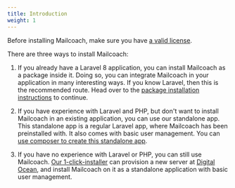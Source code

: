 ```yaml
---
title: Introduction
weight: 1
---
```


Before installing Mailcoach, make sure you have [a valid license](/docs/laravel-mailcoach/v4/installation/getting-a-license).

There are three ways to install Mailcoach:

1. If you already have a Laravel 8 application, you can install Mailcoach as a package inside it. Doing so, you can integrate Mailcoach in your application in many interesting ways. If you know Laravel, then this is the recommended route. Head over to the [package installation instructions](/docs/laravel-mailcoach/v4/installation/in-an-existing-laravel-app) to continue.

2. If you have experience with Laravel and PHP, but don't want to install Mailcoach in an existing application, you can use our standalone app. This standalone app is a regular Laravel app, where Mailcoach has been preinstalled with. It also comes with basic user management. You can [use composer to create this standalone app](/docs/laravel-mailcoach/v4/installation/as-a-standalone-app).

3. If you have no experience with Laravel or PHP, you can still use Mailcoach. [Our 1-click-installer](/docs/laravel-mailcoach/v4/installation/using-the-1-click-installer) can provision a new server at [Digital Ocean](https://www.digitalocean.com), and install Mailcoach on it as a standalone application with basic user management.


